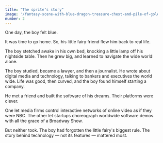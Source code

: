 ```yaml
---
title: "The sprite's story"
image: '/fantasy-scene-with-blue-dragon-treasure-chest-and-pile-of-golden-coins-d-illustration-707801968.jpg'
number: 2
---
```


One day, the boy felt blue. 

It was time to go home. So, his little fairy friend flew him back to real life. 

The boy stetched awake in his own bed, knocking a little lamp off his nightside table. Then he grew big, and learned to navigate the wide world alone. 

The boy studied, became a lawyer, and then a journalist. He wrote about digital media and technology, talking to bankers and executives the world wide. Life was good, then curved, and the boy found himself starting a company. 

He met a friend and built the software of his dreams. Their platforms were clever. 

One let media firms control interactive networks of online video as if they were NBC. The other let startups choreograph worldwide software demos with all the grace of a Broadway Show.

But neither took. The boy had forgotten the little fairy's biggest rule. The story behind technology — not its features — mattered most.